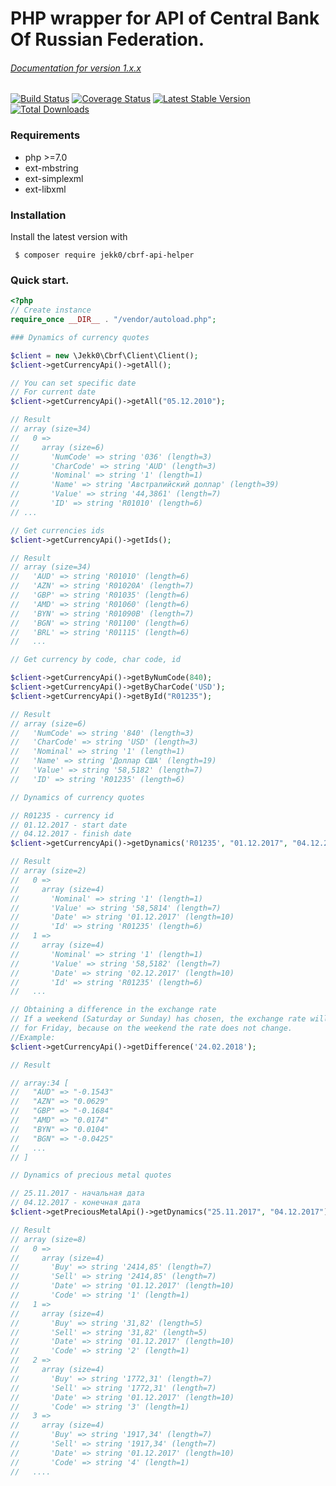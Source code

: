 # PHP wrapper for API of Central Bank Of Russian Federation.

###### [Documentation for version 1.x.x](./docs/README_EN_VER_1.X.X.md)

[![Build Status](https://travis-ci.org/jekk0/cbrf-api-helper.svg?branch=master)](https://travis-ci.org/jekk0/cbrf-api-helper)
[![Coverage Status](https://codecov.io/gh/jekk0/cbrf-api-helper/branch/master/graphs/badge.svg)](https://codecov.io/gh/jekk0/cbrf-api-helper)
[![Latest Stable Version](https://poser.pugx.org/jekk0/cbrf-api-helper/v/stable)](https://packagist.org/packages/jekk0/cbrf-api-helper)
[![Total Downloads](https://poser.pugx.org/jekk0/cbrf-api-helper/downloads)](https://packagist.org/packages/jekk0/cbrf-api-helper)

### Requirements

  * php >=7.0
  * ext-mbstring
  * ext-simplexml
  * ext-libxml

### Installation

 Install the latest version with
```
 $ composer require jekk0/cbrf-api-helper
```

### Quick start.
```php
<?php
// Create instance
require_once __DIR__ . "/vendor/autoload.php";

### Dynamics of currency quotes

$client = new \Jekk0\Cbrf\Client\Client();
$client->getCurrencyApi()->getAll();

// You can set specific date
// For current date
$client->getCurrencyApi()->getAll("05.12.2010");

// Result
// array (size=34)
//   0 =>
//     array (size=6)
//       'NumCode' => string '036' (length=3)
//       'CharCode' => string 'AUD' (length=3)
//       'Nominal' => string '1' (length=1)
//       'Name' => string 'Австралийский доллар' (length=39)
//       'Value' => string '44,3861' (length=7)
//       'ID' => string 'R01010' (length=6)
// ...

// Get currencies ids 
$client->getCurrencyApi()->getIds();

// Result
// array (size=34)
//   'AUD' => string 'R01010' (length=6)
//   'AZN' => string 'R01020A' (length=7)
//   'GBP' => string 'R01035' (length=6)
//   'AMD' => string 'R01060' (length=6)
//   'BYN' => string 'R01090B' (length=7)
//   'BGN' => string 'R01100' (length=6)
//   'BRL' => string 'R01115' (length=6)
//   ...

// Get currency by code, char code, id

$client->getCurrencyApi()->getByNumCode(840);
$client->getCurrencyApi()->getByCharCode('USD');
$client->getCurrencyApi()->getById("R01235");

// Result
// array (size=6)
//   'NumCode' => string '840' (length=3)
//   'CharCode' => string 'USD' (length=3)
//   'Nominal' => string '1' (length=1)
//   'Name' => string 'Доллар США' (length=19)
//   'Value' => string '58,5182' (length=7)
//   'ID' => string 'R01235' (length=6)

// Dynamics of currency quotes

// R01235 - currency id
// 01.12.2017 - start date
// 04.12.2017 - finish date
$client->getCurrencyApi()->getDynamics('R01235', "01.12.2017", "04.12.2017");

// Result
// array (size=2)
//   0 =>
//     array (size=4)
//       'Nominal' => string '1' (length=1)
//       'Value' => string '58,5814' (length=7)
//       'Date' => string '01.12.2017' (length=10)
//       'Id' => string 'R01235' (length=6)
//   1 =>
//     array (size=4)
//       'Nominal' => string '1' (length=1)
//       'Value' => string '58,5182' (length=7)
//       'Date' => string '02.12.2017' (length=10)
//       'Id' => string 'R01235' (length=6)
//   ...

// Obtaining a difference in the exchange rate
// If a weekend (Saturday or Sunday) has chosen, the exchange rate will be accepted and calculated
// for Friday, because on the weekend the rate does not change.
//Example:
$client->getCurrencyApi()->getDifference('24.02.2018');

// Result

// array:34 [
//   "AUD" => "-0.1543"
//   "AZN" => "0.0629"
//   "GBP" => "-0.1684"
//   "AMD" => "0.0174"
//   "BYN" => "0.0104"
//   "BGN" => "-0.0425"
//   ...
// ]

// Dynamics of precious metal quotes

// 25.11.2017 - начальная дата
// 04.12.2017 - конечная дата
$client->getPreciousMetalApi()->getDynamics("25.11.2017", "04.12.2017");

// Result
// array (size=8)
//   0 =>
//     array (size=4)
//       'Buy' => string '2414,85' (length=7)
//       'Sell' => string '2414,85' (length=7)
//       'Date' => string '01.12.2017' (length=10)
//       'Code' => string '1' (length=1)
//   1 =>
//     array (size=4)
//       'Buy' => string '31,82' (length=5)
//       'Sell' => string '31,82' (length=5)
//       'Date' => string '01.12.2017' (length=10)
//       'Code' => string '2' (length=1)
//   2 =>
//     array (size=4)
//       'Buy' => string '1772,31' (length=7)
//       'Sell' => string '1772,31' (length=7)
//       'Date' => string '01.12.2017' (length=10)
//       'Code' => string '3' (length=1)
//   3 =>
//     array (size=4)
//       'Buy' => string '1917,34' (length=7)
//       'Sell' => string '1917,34' (length=7)
//       'Date' => string '01.12.2017' (length=10)
//       'Code' => string '4' (length=1)
//   ....
```
